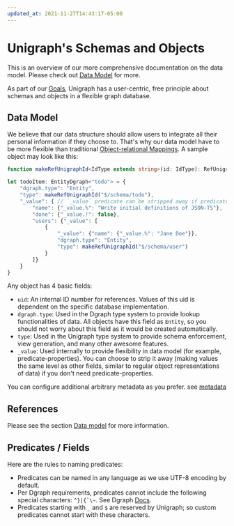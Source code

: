 ```yaml
---
updated_at: 2021-11-27T14:43:17-05:00
---
```

# Unigraph's Schemas and Objects

This is an overview of our more comprehensive documentation on the data model. Please check out [Data Model](./data_model.md) for more.

As part of our [Goals](../goals.md), Unigraph has a user-centric, free principle about schemas and objects in a flexible graph database. 

## Data Model

We believe that our data structure should allow users to integrate all their personal information if they choose to. That's why our data model have to be more flexible than traditional [Object-relational Mappings](https://en.wikipedia.org/wiki/Object%E2%80%93relational_mapping). A sample object may look like this:

```typescript
function makeRefUnigraphId<IdType extends string>(id: IdType): RefUnigraphIdType<IdType> {return {"$ref":{"unigraph.id": id}}}

let todoItem: EntityDgraph<"todo"> = {
    "dgraph.type": "Entity",
    "type": makeRefUnigraphId("$/schema/todo"),
    "_value": { // `_value` predicate can be stripped away if predicate-properties don't exist
        "name": {"_value.%": "Write initial definitions of JSON-TS"},
        "done": {"_value.!": false},
        "users": {"_value": [
            {
                "_value": {"name": {"_value.%": "Jane Doe"}}, 
                "dgraph.type": "Entity", 
                "type": makeRefUnigraphId("$/schema/user")
            }
        ]}
    }
}
```

Any object has 4 basic fields:
- `uid`: An internal ID number for references. Values of this uid is dependent on the specific database implementation.
- `dgraph.type`: Used in the Dgraph type system to provide lookup functionalities of data. All objects have this field as `Entity`, so you should not worry about this field as it would be created automatically.
- `type`: Used in the Unigraph type system to provide schema enforcement, view generation, and many other awesome features.
- `_value`: Used internally to provide flexibility in data model (for example, predicate-properties). You can choose to strip it away (making values the same level as other fields, similar to regular object representations of data) if you don't need predicate-properties.

You can configure additional arbitrary metadata as you prefer. see [metadata](../app_design/entity_data_and_metadata.md)

## References

Please see the section [Data model](./data_model.md) for more information.

## Predicates / Fields

Here are the rules to naming predicates:
- Predicates can be named in any language as we use UTF-8 encoding by default.
- Per Dgraph requirements, predicates cannot include the following special characters: ``^}|{`\~``. See Dgraph [Docs](https://dgraph.io/docs/query-language/schema/#forbidden-special-characters).
- Predicates starting with `_` and `$` are reserved by Unigraph; so custom predicates cannot start with these characters.